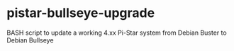 # pistar-bullseye-upgrade
BASH script to update a working 4.xx Pi-Star system from Debian Buster to Debian Bullseye
